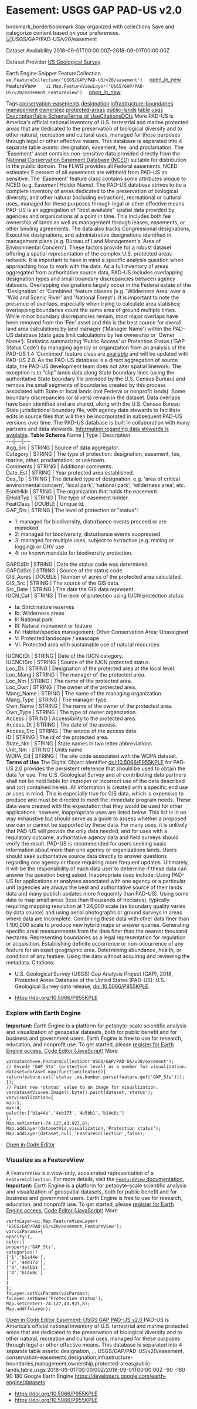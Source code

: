  
#  Easement: USGS GAP PAD-US v2.0 
bookmark_borderbookmark Stay organized with collections  Save and categorize content based on your preferences.
![USGS/GAP/PAD-US/v20/easement](https://developers.google.com/earth-engine/datasets/images/USGS/USGS_GAP_PAD-US_v20_easement_sample.png) 

Dataset Availability
    2018-09-01T00:00:00Z–2018-09-01T00:00:00Z 

Dataset Provider
     [ US Geological Survey ](https://www.usgs.gov/core-science-systems/science-analytics-and-synthesis/gap/science/protected-areas) 

Earth Engine Snippet
     FeatureCollection `    ee.FeatureCollection("USGS/GAP/PAD-US/v20/easement")   ` [ open_in_new ](https://code.earthengine.google.com/?scriptPath=Examples:Datasets/USGS/USGS_GAP_PAD-US_v20_easement)      FeatureView  `    ui.Map.FeatureViewLayer("USGS/GAP/PAD-US/v20/easement_FeatureView")   ` [ open_in_new ](https://code.earthengine.google.com/?scriptPath=Examples:Datasets/USGS/USGS_GAP_PAD-US_v20_easement_FeatureView) 

Tags
     [conservation-easements](https://developers.google.com/earth-engine/datasets/tags/conservation-easements) [designation](https://developers.google.com/earth-engine/datasets/tags/designation) [infrastructure-boundaries](https://developers.google.com/earth-engine/datasets/tags/infrastructure-boundaries) [management](https://developers.google.com/earth-engine/datasets/tags/management) [ownership](https://developers.google.com/earth-engine/datasets/tags/ownership) [protected-areas](https://developers.google.com/earth-engine/datasets/tags/protected-areas) [public-lands](https://developers.google.com/earth-engine/datasets/tags/public-lands) [table](https://developers.google.com/earth-engine/datasets/tags/table) [usgs](https://developers.google.com/earth-engine/datasets/tags/usgs)
[Description](https://developers.google.com/earth-engine/datasets/catalog/USGS_GAP_PAD-US_v20_easement#description)[Table Schema](https://developers.google.com/earth-engine/datasets/catalog/USGS_GAP_PAD-US_v20_easement#table-schema)[Terms of Use](https://developers.google.com/earth-engine/datasets/catalog/USGS_GAP_PAD-US_v20_easement#terms-of-use)[Citations](https://developers.google.com/earth-engine/datasets/catalog/USGS_GAP_PAD-US_v20_easement#citations)[DOIs](https://developers.google.com/earth-engine/datasets/catalog/USGS_GAP_PAD-US_v20_easement#dois) More
PAD-US is America's official national inventory of U.S. terrestrial and marine protected areas that are dedicated to the preservation of biological diversity and to other natural, recreation and cultural uses, managed for these purposes through legal or other effective means. This database is separated into 4 separate table assets: designation, easement, fee, and proclamation.
The 'Easement' asset contains non-sensitive data provided directly from the [National Conservation Easement Database (NCED)](https://conservationeasement.us) suitable for distribution in the public domain. The FLWG provides all Federal easements. NCED estimates 5 percent of all easements are withheld from PAD-US as sensitive. The 'Easement' feature class contains some attributes unique to NCED (e.g. Easement Holder Name).
The PAD-US database strives to be a complete inventory of areas dedicated to the preservation of biological diversity, and other natural (including extraction), recreational or cultural uses, managed for these purposes through legal or other effective means. PAD-US is an aggregation of "best available" spatial data provided by agencies and organizations at a point in time. This includes both fee ownership of lands as well as management through leases, easements, or other binding agreements. The data also tracks Congressional designations, Executive designations, and administrative designations identified in management plans (e.g. Bureau of Land Management's 'Area of Environmental Concern'). These factors provide for a robust dataset offering a spatial representation of the complex U.S. protected areas network. It is important to have in mind a specific analysis question when approaching how to work with the data. As a full inventory of areas aggregated from authoritative source data, PAD-US includes overlapping designation types and small boundary discrepancies between agency datasets. Overlapping designations largely occur in the Federal estate of the 'Designation' or 'Combined' feature classes (e.g. 'Wilderness Area' over a 'Wild and Scenic River' and 'National Forest').
It is important to note the presence of overlaps, especially when trying to calculate area statistics; overlapping boundaries count the same area of ground multiple times. While minor boundary discrepancies remain, most major overlaps have been removed from the 'Fee' asset and this is the best source for overall land area calculations by land manager ('Manager Name') within the PAD-US database (data gaps limit calculations by fee ownership or 'Owner Name'). Statistics summarizing 'Public Access' or Protection Status ('GAP Status Code') by managing agency or organization from an analysis of the PAD-US 1.4 'Combined' feature class are [available](https://www.usgs.gov/core-science-systems/science-analytics-and-synthesis/gap/science/pad-us-statistics-and-reports) and will be updated with PAD-US 2.0. As the PAD-US database is a direct aggregation of source data, the PAD-US development team does not alter spatial linework. The exception is to "clip" lands data along State boundary lines (using the authoritative State boundary file provided by the U.S. Census Bureau) and remove the small segments of boundaries created by this process associated with State or local lands (not Federal or nonprofit lands). Some boundary discrepancies (or slivers) remain in the dataset. Data overlaps have been identified and are shared, along with the U.S. Census Bureau State jurisdictional boundary file, with agency data stewards to facilitate edits in source files that will then be incorporated in subsequent PAD-US versions over time. The PAD-US database is built in collaboration with many partners and data stewards. [Information regarding data stewards is available](https://www.usgs.gov/core-science-systems/science-analytics-and-synthesis/gap/science/pad-us-data-stewards).
**Table Schema**
Name | Type | Description  
---|---|---  
Agg_Src | STRING | Source of data aggregator.  
Category | STRING | The type of protection: designation, easement, fee, marine, other, proclamation, or unknown.  
Comments | STRING | Additional comments.  
Date_Est | STRING | Year protected area established.  
Des_Tp | STRING | The detailed type of designation, e.g. 'area of critical environmental concern', 'local park', 'national park', 'wilderness area', etc.  
EsmtHldr | STRING | The organization that holds the easement.  
EHoldTyp | STRING | The type of easement holder.  
FeatClass | DOUBLE | Unique id.  
GAP_Sts | STRING | The level of protection or "status":
  * 1: managed for biodiversity, disturbance events proceed or are mimicked
  * 2: managed for biodiversity, disturbance events suppressed
  * 3: managed for multiple uses, subject to extractive (e.g. mining or logging) or OHV use
  * 4: no known mandate for biodiversity protection.

  
GAPCdDt | STRING | Date the status code was determined.  
GAPCdSrc | STRING | Source of the status code.  
GIS_Acres | DOUBLE | Number of acres of the protected area calculated.  
GIS_Src | STRING | The source of the GIS data.  
Src_Date | STRING | The date the GIS data represent.  
IUCN_Cat | STRING | The level of protection using IUCN protection status:
  * Ia: Strict nature reserves
  * Ib: Wilderness areas
  * II: National park
  * III: Natural monument or feature
  * IV: Habitat/species management; Other Conservation Area; Unassigned
  * V: Protected landscape / seascape
  * VI: Protected area with sustainable use of natural resources

  
IUCNCtDt | STRING | Date of the IUCN category.  
IUCNCtSrc | STRING | Source of the IUCN protected status.  
Loc_Ds | STRING | Designation of the protected area at the local level.  
Loc_Mang | STRING | The manager of the protected area.  
Loc_Nm | STRING | The name of the protected area.  
Loc_Own | STRING | The owner of the protected area.  
Mang_Name | STRING | The name of the managing organization.  
Mang_Type | STRING | The manager type.  
Own_Name | STRING | The name of the owner of the protected area.  
Own_Type | STRING | The type of owner organization.  
Access | STRING | Accessibility to the protected area.  
Access_Dt | STRING | The date of the access.  
Access_Src | STRING | The source of the access data.  
ID | STRING | The id of the protected area.  
State_Nm | STRING | State names in two letter abbreviations  
Unit_Nm | STRING | Units name  
WDPA_Cd | STRING | The site code associated with the WDPA dataset.  
**Terms of Use**
The Digital Object Identifier [doi:10.5066/P955KPLE](https://doi.org/10.5066/P955KPLE) for PAD-US 2.0 provides the persistent reference that should be used to obtain the data for use. The U.S. Geological Survey and all contributing data partners shall not be held liable for improper or incorrect use of the data described and (or) contained herein. All information is created with a specific end use or uses in mind. This is especially true for GIS data, which is expensive to produce and must be directed to meet the immediate program needs. These data were created with the expectation that they would be used for other applications; however, inappropriate uses are listed below. This list is in no way exhaustive but should serve as a guide to assess whether a proposed use can or cannot be supported by these data. For many uses, it is unlikely that PAD-US will provide the only data needed, and for uses with a regulatory outcome, authoritative agency data and field surveys should verify the result. PAD-US is recommended for users seeking basic information about more than one agency or organizations lands. Users should seek authoritative source data directly to answer questions regarding one agency or those requiring more frequent updates. Ultimately, it will be the responsibility of each data user to determine if these data can answer the question being asked. Inappropriate uses include: Using PAD-US for applications or analyses associated with one agency or a particular unit (agencies are always the best and authoritative source of their lands data and many publish updates more frequently than PAD-US). Using some data to map small areas (less than thousands of hectares), typically requiring mapping resolution at 1:24,000 scale (as boundary quality varies by data source) and using aerial photographs or ground surveys in areas where data are incomplete. Combining these data with other data finer than 1:100,000 scale to produce new hybrid maps or answer queries. Generating specific areal measurements from the data finer than the nearest thousand hectares. Representing boundaries as a legal representation for regulation or acquisition. Establishing definite occurrence or non-occurrence of any feature for an exact geographic area. Determining abundance, health, or condition of any feature. Using the data without acquiring and reviewing the metadata.
Citations:
  * U.S. Geological Survey (USGS) Gap Analysis Project (GAP), 2018, Protected Areas Database of the United States (PAD-US): U.S. Geological Survey data release, [doi:10.5066/P955KPLE](https://doi.org/10.5066/P955KPLE).


  * [ https://doi.org/10.5066/P955KPLE ](https://doi.org/10.5066/P955KPLE)


### Explore with Earth Engine
**Important:** Earth Engine is a platform for petabyte-scale scientific analysis and visualization of geospatial datasets, both for public benefit and for business and government users. Earth Engine is free to use for research, education, and nonprofit use. To get started, please [register for Earth Engine access.](https://console.cloud.google.com/earth-engine)
[Code Editor (JavaScript)](https://developers.google.com/earth-engine/datasets/catalog/USGS_GAP_PAD-US_v20_easement#code-editor-javascript-sample) More
```
vardataset=ee.FeatureCollection('USGS/GAP/PAD-US/v20/easement');
// Encode 'GAP_Sts' (protection level) as a number for visualization.
dataset=dataset.map(function(feature){
returnfeature.set('status',ee.Number.parse(feature.get('GAP_Sts')));
});
// Paint new 'status' value to an image for visualization.
vardatasetVis=ee.Image().byte().paint(dataset,'status');
varvisualization={
min:1,
max:4,
palette:['b1a44e','4eb173','4e5bb1','b14e8c']
};
Map.setCenter(-74.127,43.927,8);
Map.addLayer(datasetVis,visualization,'Protection status');
Map.addLayer(dataset,null,'FeatureCollection',false);
```
[ Open in Code Editor ](https://code.earthengine.google.com/?scriptPath=Examples:Datasets/USGS/USGS_GAP_PAD-US_v20_easement)
### Visualize as a FeatureView
A `FeatureView` is a view-only, accelerated representation of a `FeatureCollection`. For more details, visit the [ `FeatureView` documentation. ](https://developers.google.com/earth-engine/guides/featureview_overview)
**Important:** Earth Engine is a platform for petabyte-scale scientific analysis and visualization of geospatial datasets, both for public benefit and for business and government users. Earth Engine is free to use for research, education, and nonprofit use. To get started, please [register for Earth Engine access.](https://console.cloud.google.com/earth-engine)
[Code Editor (JavaScript)](https://developers.google.com/earth-engine/datasets/catalog/USGS_GAP_PAD-US_v20_easement#code-editor-javascript-sample) More
```
varfvLayer=ui.Map.FeatureViewLayer(
'USGS/GAP/PAD-US/v20/easement_FeatureView');
varvisParams={
opacity:1,
color:{
property:'GAP_Sts',
categories:[
['1','b1a44e'],
['2','4eb173'],
['3','4e5bb1'],
['4','b14e8c']
]
}
};
fvLayer.setVisParams(visParams);
fvLayer.setName('Protection status');
Map.setCenter(-74.127,43.927,8);
Map.add(fvLayer);
```
[ Open in Code Editor ](https://code.earthengine.google.com/?scriptPath=Examples:Datasets/USGS/USGS_GAP_PAD-US_v20_easement_FeatureView)
[ Easement: USGS GAP PAD-US v2.0 ](https://developers.google.com/earth-engine/datasets/catalog/USGS_GAP_PAD-US_v20_easement)
PAD-US is America's official national inventory of U.S. terrestrial and marine protected areas that are dedicated to the preservation of biological diversity and to other natural, recreation and cultural uses, managed for these purposes through legal or other effective means. This database is separated into 4 separate table assets: designation, …
USGS/GAP/PAD-US/v20/easement, conservation-easements,designation,infrastructure-boundaries,management,ownership,protected-areas,public-lands,table,usgs 
2018-09-01T00:00:00Z/2018-09-01T00:00:00Z
-90 -180 90 180 
Google Earth Engine
https://developers.google.com/earth-engine/datasets
  * [ https://doi.org/10.5066/P955KPLE ](https://doi.org/https://www.usgs.gov/core-science-systems/science-analytics-and-synthesis/gap/science/protected-areas)
  * [ https://doi.org/10.5066/P955KPLE ](https://doi.org/https://developers.google.com/earth-engine/datasets/catalog/USGS_GAP_PAD-US_v20_easement)


